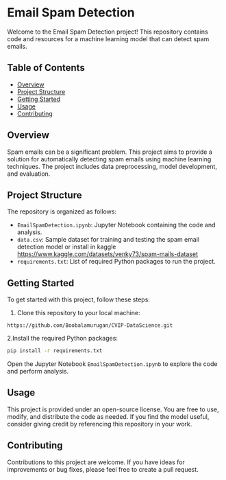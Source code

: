 # Email Spam Detection

Welcome to the Email Spam Detection project! This repository contains code and resources for a machine learning model that can detect spam emails.

## Table of Contents
- [Overview](#overview)
- [Project Structure](#project-structure)
- [Getting Started](#getting-started)
- [Usage](#usage)
- [Contributing](#contributing)


## Overview

Spam emails can be a significant problem. This project aims to provide a solution for automatically detecting spam emails using machine learning techniques. The project includes data preprocessing, model development, and evaluation.

## Project Structure

The repository is organized as follows:

- `EmailSpamDetection.ipynb`: Jupyter Notebook containing the code and analysis.
- `data.csv`: Sample dataset for training and testing the spam email detection model or install in kaggle https://www.kaggle.com/datasets/venky73/spam-mails-dataset
- `requirements.txt`: List of required Python packages to run the project.

## Getting Started

To get started with this project, follow these steps:

1. Clone this repository to your local machine:

```bash[
https://github.com/Boobalamurugan/CVIP-DataScience.git
```

2.Install the required Python packages:

```bash
pip install -r requirements.txt
```
Open the Jupyter Notebook `EmailSpamDetection.ipynb` to explore the code and perform analysis.

## Usage

This project is provided under an open-source license. You are free to use, modify, and distribute the code as needed. If you find the model useful, consider giving credit by referencing this repository in your work.

## Contributing

Contributions to this project are welcome. If you have ideas for improvements or bug fixes, please feel free to create a pull request.
